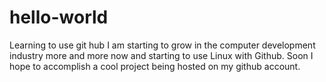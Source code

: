 # hello-world
Learning to use git hub
I am starting to grow in the computer development industry more and more now and starting to use Linux with Github.
Soon I hope to accomplish a cool project being hosted on my github account.
